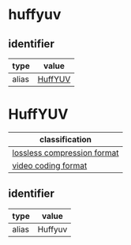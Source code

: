 # huffyuv

## identifier
| type              | value
| ----------------- | -----
| alias             | [HuffYUV](#huffyuv)

# HuffYUV
| classification
| --------------
| [lossless compression format](compression.md)
| [video coding format](video.md)

## identifier
| type              | value
| ----------------- | -----
| alias             | Huffyuv
